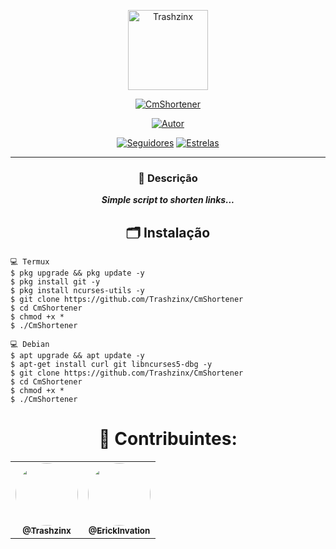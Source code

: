 <p align="center">
<img src="https://avatars.githubusercontent.com/u/87456603?v=4" alt="Trashzinx" width="128" height="128"/>
</p>
<p align="center">
<a href="#"><img title="CmShortener" src="https://img.shields.io/badge/CmShortener-green?colorA=%23ff0000&colorB=%23017e40&style=for-the-badge"></a>
</p>
<p align="center">
<a href="https://github.com/Trashzinx"><img title="Autor" src="https://img.shields.io/badge/Autor-Trashzinx-red.svg?style=for-the-badge&logo=github"></a>
</p>
<p align="center">
<a href="https://github.com/Trashzinx?tab=followers"><img title="Seguidores" src="https://img.shields.io/github/followers/Trashzinx?color=blue&style=flat-square"></a>
<a href="https://github.com/Trashzinx?tab=stars"><img title="Estrelas" src="https://img.shields.io/github/stars/Xinz-Team/XinzBot?color=red&style=flat-square"></a>
</p>
</div>

---
<div align="center">
    <h3>🔎 Descrição</h3>
    <p><em><b>Simple script to shorten links...</b></em></p>
</div>

<h2 align="center">🗂 Instalação</h2>

```
💻 Termux
$ pkg upgrade && pkg update -y
$ pkg install git -y
$ pkg install ncurses-utils -y
$ git clone https://github.com/Trashzinx/CmShortener
$ cd CmShortener
$ chmod +x *
$ ./CmShortener

💻 Debian
$ apt upgrade && apt update -y
$ apt-get install curl git libncurses5-dbg -y
$ git clone https://github.com/Trashzinx/CmShortener
$ cd CmShortener
$ chmod +x *
$ ./CmShortener

```


<div align="center">
  
  <h1>💖 Contribuintes: </h1>
  <table>
    <tr>
      <td align="center"><a href="https://github.com/Trashzinx"><img style="border-radius: 50%;" src="https://avatars.githubusercontent.com/u/87456603?v=4" width="100px;" alt=""/><br /><sub><b>@Trashzinx</b></sub></a><br /></td>
      <td align="center"><a href="https://github.com/ErickInvation"><img style="border-radius: 50%;" src="https://avatars.githubusercontent.com/u/89029936?v=4" width="100px;" alt=""/><br /><sub><b>@ErickInvation</b></sub></a><br /></td>
  </table>
</div>
